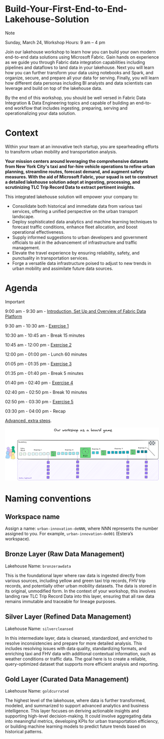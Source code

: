 # Build-Your-First-End-to-End-Lakehouse-Solution

> [!NOTE]
> Sunday, March 24, Workshop Hours: 9 am – 4 pm 

Join our lakehouse workshop to learn how you can build your own modern end-to-end data solutions using Microsoft Fabric. Gain hands on experience as we guide you through Fabric data integration capabilities including pipelines and dataflows to land data in your lakehouse. Next you will learn how you can further transform your data using notebooks and Spark, and organize, secure, and prepare all your data for serving. Finally, you will learn how different data personas including BI analysts and data scientists can leverage and build on top of the lakehouse data. 

By the end of this workshop, you should be well versed in Fabric Data Integration & Data Engineering topics and capable of building an end-to-end workflow that includes ingesting, preparing, serving and operationalizing your data solution. 

# Context
Within your team at an innovative tech startup, you are spearheading efforts to transform urban mobility and transportation analysis. 

**Your mission centers around leveraging the comprehensive datasets from New York City's taxi and for-hire vehicle operations to refine urban planning, streamline routes, forecast demand, and augment safety measures. With the aid of Microsoft Fabric, your squad is set to construct a detailed lakehouse solution adept at ingesting, processing, and scrutinizing TLC Trip Record Data to extract pertinent insights.**

This integrated lakehouse solution will empower your company to:
* Consolidate both historical and immediate data from various taxi services, offering a unified perspective on the urban transport landscape.
* Deploy sophisticated data analytics and machine learning techniques to forecast traffic conditions, enhance fleet allocation, and boost operational effectiveness.
* Supply informed suggestions to urban developers and government officials to aid in the advancement of infrastructure and traffic management.
* Elevate the travel experience by ensuring reliability, safety, and punctuality in transportation services.
* Forge a versatile data infrastructure poised to adjust to new trends in urban mobility and assimilate future data sources.

# Agenda

> [!IMPORTANT]
> 9:00 am - 9:30 am - [Introduction, Set Up and Overview of Fabric Data Platform](./start/start.md)
> 
> 9:30 am - 10:30 am - [Exercise 1](./exercise-1/exercise-1.md) 
> 
> 10:30 am - 10:45 am - Break 15 minutes
> 
> 10:45 am - 12:00 pm - [Exercise 2](./exercise-2/exercise-2.md)
> 
> 12:00 pm - 01:00 pm - Lunch 60 minutes
> 
> 01:05 pm - 01:35 pm - [Exercise 3](./exercise-3/exercise-3.md)
> 
> 01:35 pm - 01:40 pm - Break 5 minutes
> 
> 01:40 pm - 02:40 pm - [Exercise 4](./exercise-4/exercise-4.md)
> 
> 02:40 pm - 02:50 pm - Break 10 minutes
> 
> 02:50 pm - 03:30 pm - [Exercise 5](./exercise-5/exercise-5.md)
> 
> 03:30 pm - 04:00 pm - Recap

[Advanced, extra steps](./../extra/extra.md).

![Overview](./media/start/overview.png)

# Naming conventions

## Workspace name
Assign a name: `urban-innovation-deNNN`, where NNN represents the number assigned to you. For example, `urban-innovation-de001` (Estera’s workspace).

## Bronze Layer (Raw Data Management)
Lakehouse Name: `bronzerawdata`

This is the foundational layer where raw data is ingested directly from various sources, including yellow and green taxi trip records, FHV trip records, and potentially other urban mobility datasets. The data is stored in its original, unmodified form. In the context of your workshop, this involves landing raw TLC Trip Record Data into this layer, ensuring that all raw data remains immutable and traceable for lineage purposes.

## Silver Layer (Refined Data Management)
Lakehouse Name: `silvercleansed`

In this intermediate layer, data is cleansed, standardized, and enriched to resolve inconsistencies and prepare for more detailed analysis. This includes resolving issues with data quality, standardizing formats, and enriching taxi and FHV data with additional contextual information, such as weather conditions or traffic data. The goal here is to create a reliable, query-optimized dataset that supports more efficient analysis and reporting.

## Gold Layer (Curated Data Management)
Lakehouse Name: `goldcurrated`

The highest level of the lakehouse, where data is further transformed, modeled, and summarized to support advanced analytics and business intelligence. This layer focuses on deriving actionable insights and supporting high-level decision-making. It could involve aggregating data into meaningful metrics, developing KPIs for urban transportation efficiency, or building machine learning models to predict future trends based on historical patterns.